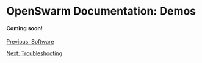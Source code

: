 # OpenSwarm Documentation: Demos

#### Coming soon!

<a href=04-Software.md>Previous: Software</a>

<a href=A1-Troubleshooting.md>Next: Troubleshooting</a>
